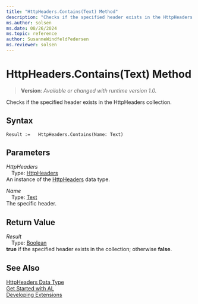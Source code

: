 ```yaml
---
title: "HttpHeaders.Contains(Text) Method"
description: "Checks if the specified header exists in the HttpHeaders collection."
ms.author: solsen
ms.date: 08/26/2024
ms.topic: reference
author: SusanneWindfeldPedersen
ms.reviewer: solsen
---
```

[//]: # (START>DO_NOT_EDIT)
[//]: # (IMPORTANT:Do not edit any of the content between here and the END>DO_NOT_EDIT.)
[//]: # (Any modifications should be made in the .xml files in the ModernDev repo.)
# HttpHeaders.Contains(Text) Method
> **Version**: _Available or changed with runtime version 1.0._

Checks if the specified header exists in the HttpHeaders collection.


## Syntax
```AL
Result :=   HttpHeaders.Contains(Name: Text)
```
## Parameters
*HttpHeaders*  
&emsp;Type: [HttpHeaders](httpheaders-data-type.md)  
An instance of the [HttpHeaders](httpheaders-data-type.md) data type.  

*Name*  
&emsp;Type: [Text](../text/text-data-type.md)  
The specific header.  


## Return Value
*Result*  
&emsp;Type: [Boolean](../boolean/boolean-data-type.md)  
**true** if the specified header exists in the collection; otherwise **false**.


[//]: # (IMPORTANT: END>DO_NOT_EDIT)
## See Also
[HttpHeaders Data Type](httpheaders-data-type.md)  
[Get Started with AL](../../devenv-get-started.md)  
[Developing Extensions](../../devenv-dev-overview.md)